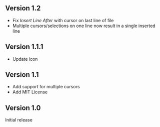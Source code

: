 ## Version 1.2

+ Fix _Insert Line After_ with cursor on last line of file
+ Multiple cursors/selections on one line now result in a single inserted line

## Version 1.1.1

+ Update icon

## Version 1.1

+ Add support for multiple cursors
+ Add MIT License

## Version 1.0

Initial release
